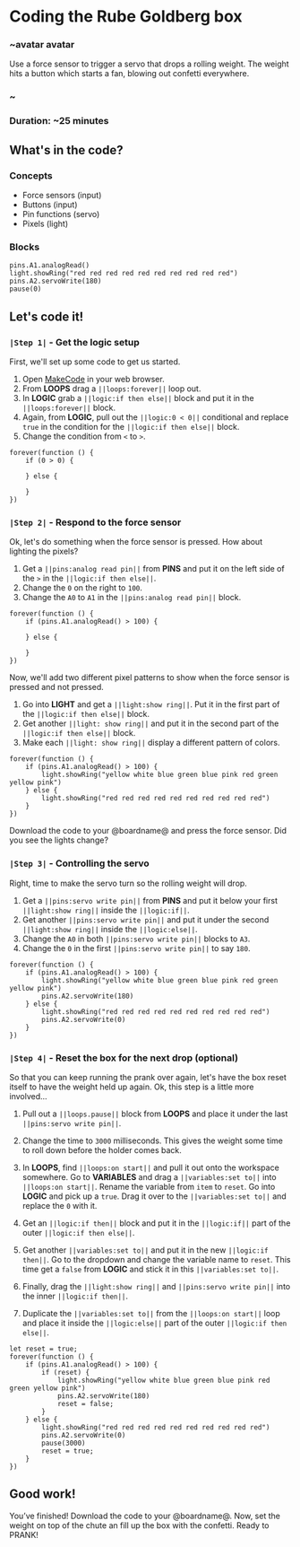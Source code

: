# Coding the Rube Goldberg box

### ~avatar avatar 
Use a force sensor to trigger a servo that drops a rolling weight. The weight hits a button which starts a fan, blowing out confetti everywhere.
### ~ 

### Duration: ~25 minutes 

## What's in the code?

### Concepts

* Force sensors (input)
* Buttons (input)
* Pin functions (servo)
* Pixels (light)

### Blocks

```cards
pins.A1.analogRead()
light.showRing("red red red red red red red red red red")
pins.A2.servoWrite(180)
pause(0)
``` 
## Let's code it!

### ``|Step 1|`` - Get the logic setup

First, we'll set up some code to get us started.

1. Open [MakeCode](@homeurl@) in your web browser.
2. From **LOOPS** drag a ``||loops:forever||`` loop out.
3. In **LOGIC** grab a ``||logic:if then else||`` block and put it in the ``||loops:forever||`` block.
4. Again, from **LOGIC**, pull out the ``||logic:0 < 0||`` conditional and replace ``true`` in the condition for the ``||logic:if then else||`` block.
5. Change the condition from ``<`` to ``>``.

```blocks
forever(function () {
    if (0 > 0) {

    } else {

    }
})
```
### ``|Step 2|`` - Respond to the force sensor

Ok, let's do something when the force sensor is pressed. How about lighting the pixels?
1. Get a ``||pins:analog read pin||`` from **PINS** and put it on the left side of the ``>`` in the ``||logic:if then else||``. 
2. Change the ``0`` on the right to ``100``.
3. Change the ``A0`` to ``A1`` in the ``||pins:analog read pin||`` block.

```blocks
forever(function () {
    if (pins.A1.analogRead() > 100) {
    	
    } else {
    	
    }
})
```

Now, we'll add two different pixel patterns to show when the force sensor is pressed and not pressed.

1. Go into **LIGHT** and get a ``||light:show ring||``. Put it in the first part of the ``||logic:if then else||`` block.
2. Get another ``||light: show ring||`` and put it in the second part of the ``||logic:if then else||`` block.
3. Make each ``||light: show ring||`` display a different pattern of colors.

```blocks
forever(function () {
    if (pins.A1.analogRead() > 100) {
        light.showRing("yellow white blue green blue pink red green yellow pink")
    } else {
        light.showRing("red red red red red red red red red red")	
    }
})
```

Download the code to your @boardname@ and press the force sensor. Did you see the lights change?

### ``|Step 3|`` -  Controlling the servo

Right, time to make the servo turn so the rolling weight will drop.

1. Get a ``||pins:servo write pin||`` from **PINS** and put it below your first ``||light:show ring||`` inside the ``||logic:if||``.
2. Get another ``||pins:servo write pin||`` and put it under the second ``||light:show ring||`` inside the ``||logic:else||``.
3. Change the ``A0`` in both ``||pins:servo write pin||`` blocks to ``A3``.
4. Change the ``0`` in the first ``||pins:servo write pin||`` to say ``180``.

```blocks
forever(function () {
    if (pins.A1.analogRead() > 100) {
        light.showRing("yellow white blue green blue pink red green yellow pink")
        pins.A2.servoWrite(180)
    } else {
        light.showRing("red red red red red red red red red red")
        pins.A2.servoWrite(0)	
    }
})
```

### ``|Step 4|`` - Reset the box for the next drop (optional)

So that you can keep running the prank over again, let's have the box reset itself to have the weight held up again. Ok, this step is a little more involved...

1. Pull out a ``||loops.pause||`` block from **LOOPS** and place it under the last ``||pins:servo write pin||``.
2. Change the time to ``3000`` milliseconds. This gives the weight some time to roll down before the holder comes back.

3. In **LOOPS**, find ``||loops:on start||`` and pull it out onto the workspace somewhere. Go to **VARIABLES** and drag a ``||variables:set to||`` into ``||loops:on start||``. Rename the variable from ``item`` to ``reset``. Go into **LOGIC** and pick up a ``true``. Drag it over to the ``||variables:set to||`` and replace the ``0`` with it.
4. Get an ``||logic:if then||`` block and put it in the ``||logic:if||`` part of the outer ``||logic:if then else||``.
5. Get another ``||variables:set to||`` and put it in the new ``||logic:if then||``. Go to the dropdown and change the variable name to ``reset``. This time get a ``false`` from **LOGIC** and stick it in this ``||variables:set to||``.
6. Finally, drag the ``||light:show ring||`` and ``||pins:servo write pin||`` into the inner  ``||logic:if then||``.
7. Duplicate the ``||variables:set to||`` from the ``||loops:on start||`` loop and place it inside the ``||logic:else||`` part of the outer ``||logic:if then else||``.

```blocks
let reset = true;
forever(function () {
    if (pins.A1.analogRead() > 100) {
        if (reset) {
            light.showRing("yellow white blue green blue pink red green yellow pink")
            pins.A2.servoWrite(180)
            reset = false;
        }
    } else {
        light.showRing("red red red red red red red red red red")
        pins.A2.servoWrite(0)	
        pause(3000)
        reset = true;
    }
})
```

## Good work!

You’ve finished! Download the code to your @boardname@. Now, set the weight on top of the chute an fill up the box with the confetti. Ready to PRANK!
